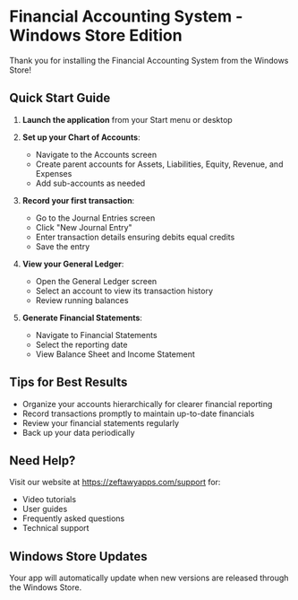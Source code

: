 # Financial Accounting System - Windows Store Edition

Thank you for installing the Financial Accounting System from the Windows Store!

## Quick Start Guide

1. **Launch the application** from your Start menu or desktop
2. **Set up your Chart of Accounts**:
   - Navigate to the Accounts screen
   - Create parent accounts for Assets, Liabilities, Equity, Revenue, and Expenses
   - Add sub-accounts as needed

3. **Record your first transaction**:
   - Go to the Journal Entries screen
   - Click "New Journal Entry"
   - Enter transaction details ensuring debits equal credits
   - Save the entry

4. **View your General Ledger**:
   - Open the General Ledger screen
   - Select an account to view its transaction history
   - Review running balances

5. **Generate Financial Statements**:
   - Navigate to Financial Statements
   - Select the reporting date
   - View Balance Sheet and Income Statement

## Tips for Best Results

- Organize your accounts hierarchically for clearer financial reporting
- Record transactions promptly to maintain up-to-date financials
- Review your financial statements regularly
- Back up your data periodically

## Need Help?

Visit our website at https://zeftawyapps.com/support for:
- Video tutorials
- User guides
- Frequently asked questions
- Technical support

## Windows Store Updates

Your app will automatically update when new versions are released through the Windows Store.

